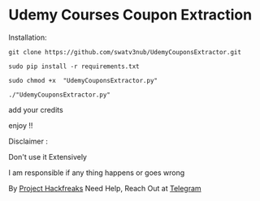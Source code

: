 # Udemy Courses Coupon Extraction

Installation:

```
git clone https://github.com/swatv3nub/UdemyCouponsExtractor.git

sudo pip install -r requirements.txt

sudo chmod +x  "UdemyCouponsExtractor.py"

./"UdemyCouponsExtractor.py"
```

add your credits 

enjoy !!

Disclaimer : 

Don't use it Extensively

I am responsible if any thing happens or goes wrong

By [Project Hackfreaks](https://t.me/ProjectHackfreaks)
Need Help, Reach Out at [Telegram](https://t.me/HackfreaksSupport)
